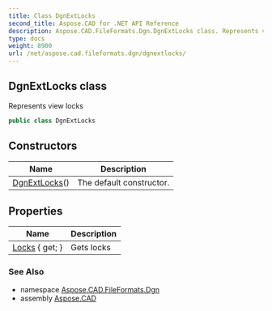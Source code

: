 ```yaml
---
title: Class DgnExtLocks
second_title: Aspose.CAD for .NET API Reference
description: Aspose.CAD.FileFormats.Dgn.DgnExtLocks class. Represents view locks
type: docs
weight: 8900
url: /net/aspose.cad.fileformats.dgn/dgnextlocks/
---
```

## DgnExtLocks class

Represents view locks

```csharp
public class DgnExtLocks
```

## Constructors

| Name | Description |
| --- | --- |
| [DgnExtLocks](dgnextlocks/)() | The default constructor. |

## Properties

| Name | Description |
| --- | --- |
| [Locks](../../aspose.cad.fileformats.dgn/dgnextlocks/locks/) { get; } | Gets locks |

### See Also

* namespace [Aspose.CAD.FileFormats.Dgn](../../aspose.cad.fileformats.dgn/)
* assembly [Aspose.CAD](../../)



